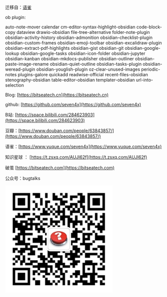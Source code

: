 

迁移自：[语雀](https://www.yuque.com/seven4x/kb)

ob plugin:

auto-note-mover
calendar
cm-editor-syntax-highlight-obsidian
code-block-copy
dataview
drawio-obsidian
file-tree-alternative
folder-note-plugin
obsidian-activity-history
obsidian-admonition
obsidian-checklist-plugin
obsidian-custom-frames
obsidian-emoji-toolbar
obsidian-excalidraw-plugin
obsidian-extract-pdf-highlights
obsidian-gist
obsidian-git
obsidian-google-lookup
obsidian-google-tasks
obsidian-icon-folder
obsidian-jupyter
obsidian-kanban
obsidian-mkdocs-publisher
obsidian-outliner
obsidian-paste-image-rename
obsidian-quiet-outline
obsidian-tasks-plugin
obsidian-weread-plugin
obsidian-youglish-plugin
oz-clear-unused-images
periodic-notes
plugins-galore
quickadd
readwise-official
recent-files-obsidian
stenography-obsidian
table-editor-obsidian
templater-obsidian
url-into-selection



Blog: [https://bitseatech.cn](https://bitseatech.cn)

github: [https://github.com/seven4x](https://github.com/seven4x)

B站: [https://space.bilibili.com/284623903](https://space.bilibili.com/284623903)

豆瓣：[https://www.douban.com/people/63843857/](https://www.douban.com/people/63843857/)

语雀：[https://www.yuque.com/seven4x](https://www.yuque.com/seven4x)

知识星球 ： [https://t.zsxq.com/AUJI62f](https://t.zsxq.com/AUJI62f)

破茧 [https://bitseatech.com](https://bitseatech.com)

公众号：bugtalks 

![image.png](assert/1612509189954-518e00cd-5fab-411b-bd8a-154e24fbdbde.png)





